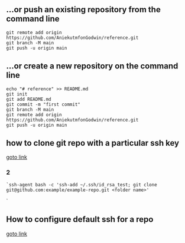 ## …or push an existing repository from the command line
    git remote add origin https://github.com/AniekutmfonGodwin/reference.git
    git branch -M main
    git push -u origin main

## …or create a new repository on the command line
    echo "# reference" >> README.md
    git init
    git add README.md
    git commit -m "first commit"
    git branch -M main
    git remote add origin https://github.com/AniekutmfonGodwin/reference.git
    git push -u origin main

## how to clone git repo with a particular ssh key
[goto link](https://stackoverflow.com/questions/6688655/select-private-key-to-use-with-git)

### 2
    `ssh-agent bash -c 'ssh-add ~/.ssh/id_rsa_test; git clone git@github.com:example/example-repo.git <folder name>'
`


## How to configure default ssh for a repo
[goto link](https://dev.to/web3coach/how-to-configure-a-local-git-repository-to-use-a-specific-ssh-key-4aml)